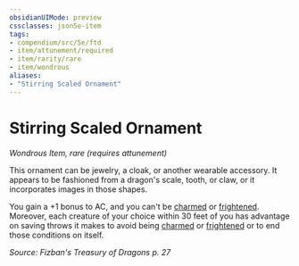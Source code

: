 ```yaml
---
obsidianUIMode: preview
cssclasses: json5e-item
tags:
- compendium/src/5e/ftd
- item/attunement/required
- item/rarity/rare
- item/wondrous
aliases: 
- "Stirring Scaled Ornament"
---
```

# Stirring Scaled Ornament
*Wondrous Item, rare (requires attunement)*  


This ornament can be jewelry, a cloak, or another wearable accessory. It appears to be fashioned from a dragon's scale, tooth, or claw, or it incorporates images in those shapes.

You gain a +1 bonus to AC, and you can't be [charmed](5E2014官方资源/规则/conditions.md#charmed) or [frightened](5E2014官方资源/规则/conditions.md#frightened). Moreover, each creature of your choice within 30 feet of you has advantage on saving throws it makes to avoid being [charmed](5E2014官方资源/规则/conditions.md#charmed) or [frightened](5E2014官方资源/规则/conditions.md#frightened) or to end those conditions on itself.

*Source: Fizban's Treasury of Dragons p. 27*